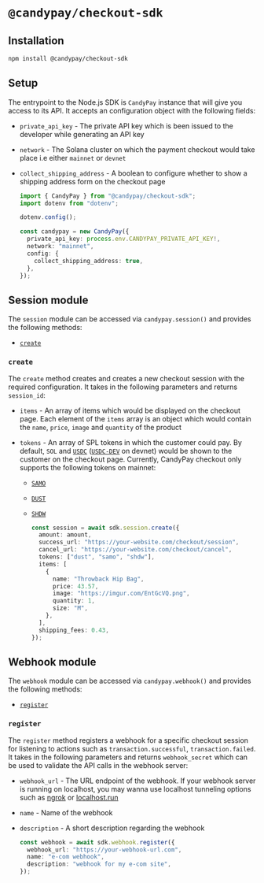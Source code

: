 # `@candypay/checkout-sdk`

## Installation

```bash
npm install @candypay/checkout-sdk
```

## Setup

The entrypoint to the Node.js SDK is `CandyPay` instance that will give you access to its API. It accepts an configuration object with the following fields:

- `private_api_key` - The private API key which is been issued to the developer while generating an API key
- `network` - The Solana cluster on which the payment checkout would take place i.e either `mainnet` or `devnet`
- `collect_shipping_address` - A boolean to configure whether to show a shipping address form on the checkout page

  ```ts
  import { CandyPay } from "@candypay/checkout-sdk";
  import dotenv from "dotenv";

  dotenv.config();

  const candypay = new CandyPay({
    private_api_key: process.env.CANDYPAY_PRIVATE_API_KEY!,
    network: "mainnet",
    config: {
      collect_shipping_address: true,
    },
  });
  ```

## Session module

The `session` module can be accessed via `candypay.session()` and provides the following methods:

- [`create`](#create)

### `create`

The `create` method creates and creates a new checkout session with the required configuration. It takes in the following parameters and returns `session_id`:

- `items` - An array of items which would be displayed on the checkout page. Each element of the `items` array is an object which would contain the `name`, `price`, `image` and `quantity` of the product
- `tokens` - An array of SPL tokens in which the customer could pay. By default, `SOL` and [`USDC`](https://explorer.solana.com/address/EPjFWdd5AufqSSqeM2qN1xzybapC8G4wEGGkZwyTDt1v) ([`USDC-DEV`](https://explorer.solana.com/address/Gh9ZwEmdLJ8DscKNTkTqPbNwLNNBjuSzaG9Vp2KGtKJr?cluster=devnet) on devnet) would be shown to the customer on the checkout page. Currently, CandyPay checkout only supports the following tokens on mainnet:

  - [`SAMO`](https://explorer.solana.com/address/7xKXtg2CW87d97TXJSDpbD5jBkheTqA83TZRuJosgAsU)
  - [`DUST`](https://explorer.solana.com/address/DUSTcnwRpZjhds1tLY2NpcvVTmKL6JJERD9T274LcqCr)
  - [`SHDW`](https://explorer.solana.com/address/SHDWyBxihqiCj6YekG2GUr7wqKLeLAMK1gHZck9pL6y)

    ```ts
    const session = await sdk.session.create({
      amount: amount,
      success_url: "https://your-website.com/checkout/session",
      cancel_url: "https://your-website.com/checkout/cancel",
      tokens: ["dust", "samo", "shdw"],
      items: [
        {
          name: "Throwback Hip Bag",
          price: 43.57,
          image: "https://imgur.com/EntGcVQ.png",
          quantity: 1,
          size: "M",
        },
      ],
      shipping_fees: 0.43,
    });
    ```

## Webhook module

The `webhook` module can be accessed via `candypay.webhook()` and provides the following methods:

- [`register`](#register)

### `register`

The `register` method registers a webhook for a specific checkout session for listening to actions such as `transaction.successful`, `transaction.failed`. It takes in the following parameters and returns `webhook_secret` which can be used to validate the API calls in the webhook server:

- `webhook_url` - The URL endpoint of the webhook. If your webhook server is running on localhost, you may wanna use localhost tunneling options such as [ngrok](https://ngrok.com) or [localhost.run](https://localhost.run)
- `name` - Name of the webhook
- `description` - A short description regarding the webhook

  ```ts
  const webhook = await sdk.webhook.register({
    webhook_url: "https://your-webhook-url.com",
    name: "e-com webhook",
    description: "webhook for my e-com site",
  });
  ```
